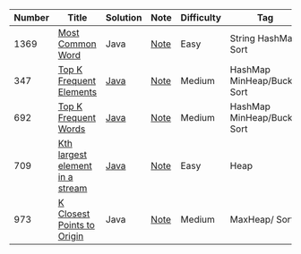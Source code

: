 | Number| Title         | Solution      | Note           | Difficulty    | Tag          |
| ------| ------------- | ------------- | -------------  | ------------- |------------- |
|1369| [Most Common Word](https://www.lintcode.com/problem/most-common-word/description)  | Java  | [Note](https://github.com/LisaFan18/lintcode/tree/master/1369.%20Most%20Common%20Word)   | Easy  | String HashMap  Sort |
| 347| [Top K Frequent Elements](https://leetcode.com/problems/top-k-frequent-elements/)  | [Java](https://github.com/LisaFan18/lintcode/tree/master/347.%20Top%20K%20Frequent%20Elements)  | [Note](https://github.com/LisaFan18/lintcode/tree/master/347.%20Top%20K%20Frequent%20Elements)   | Medium  | HashMap MinHeap/Bucket Sort |
| 692| [Top K Frequent Words](https://leetcode.com/problems/top-k-frequent-words/)  | [Java](https://github.com/LisaFan18/lintcode/tree/master/692.%20Top%20K%20Frequent%20Words)  | [Note](https://github.com/LisaFan18/lintcode/tree/master/692.%20Top%20K%20Frequent%20Words)   | Medium  | HashMap MinHeap/Bucket Sort |
| 709| [Kth largest element in a stream](https://leetcode.com/problems/kth-largest-element-in-a-stream/description/)  | [Java](https://github.com/LisaFan18/lintcode/blob/master/709.%20kth%20largest%20element%20in%20a%20stream/solution.java)  | [Note](https://github.com/LisaFan18/lintcode/blob/master/709.%20kth%20largest%20element%20in%20a%20stream/README.md)   | Easy  | Heap |
| 973| [K Closest Points to Origin](https://leetcode.com/problems/k-closest-points-to-origin/)  | Java | [Note](https://github.com/LisaFan18/lintcode/tree/master/612.%20K%20Closest%20Points)   | Medium  | MaxHeap/ Sort |
